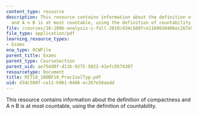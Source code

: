 ```yaml
---
content_type: resource
description: This resource contains information about the definition of compactness
  and A n B is at most countable, using the definition of countability.
file: /courses/18-100b-analysis-i-fall-2010/d34c508fce11b9010406ec267e58aedd_MIT18_100BF10_Prac1solTyp.pdf
file_type: application/pdf
learning_resource_types:
- Exams
ocw_type: OCWFile
parent_title: Exams
parent_type: CourseSection
parent_uid: ae754d0f-d11b-9275-5022-41efc9574387
resourcetype: Document
title: MIT18_100BF10_Prac1solTyp.pdf
uid: d34c508f-ce11-b901-0406-ec267e58aedd
---
```

This resource contains information about the definition of compactness and A n B is at most countable, using the definition of countability.

